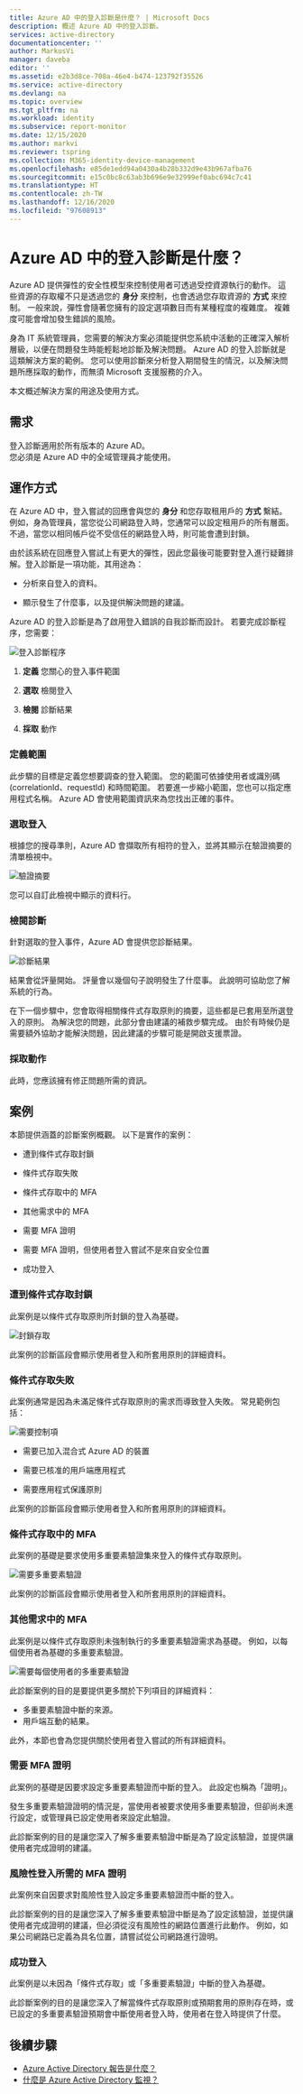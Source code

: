```yaml
---
title: Azure AD 中的登入診斷是什麼？ | Microsoft Docs
description: 概述 Azure AD 中的登入診斷。
services: active-directory
documentationcenter: ''
author: MarkusVi
manager: daveba
editor: ''
ms.assetid: e2b3d8ce-708a-46e4-b474-123792f35526
ms.service: active-directory
ms.devlang: na
ms.topic: overview
ms.tgt_pltfrm: na
ms.workload: identity
ms.subservice: report-monitor
ms.date: 12/15/2020
ms.author: markvi
ms.reviewer: tspring
ms.collection: M365-identity-device-management
ms.openlocfilehash: e85de1edd94a0430a4b28b332d9e43b967afba76
ms.sourcegitcommit: e15c0bc8c63ab3b696e9e32999ef0abc694c7c41
ms.translationtype: HT
ms.contentlocale: zh-TW
ms.lasthandoff: 12/16/2020
ms.locfileid: "97608913"
---
```

# <a name="what-is-sign-in-diagnostic-in-azure-ad"></a>Azure AD 中的登入診斷是什麼？

Azure AD 提供彈性的安全性模型來控制使用者可透過受控資源執行的動作。 這些資源的存取權不只是透過您的 **身分** 來控制，也會透過您存取資源的 **方式** 來控制。 一般來說，彈性會隨著您擁有的設定選項數目而有某種程度的複雜度。 複雜度可能會增加發生錯誤的風險。

身為 IT 系統管理員，您需要的解決方案必須能提供您系統中活動的正確深入解析層級，以便在問題發生時能輕鬆地診斷及解決問題。 Azure AD 的登入診斷就是這類解決方案的範例。 您可以使用診斷來分析登入期間發生的情況，以及解決問題所應採取的動作，而無須 Microsoft 支援服務的介入。

本文概述解決方案的用途及使用方式。


## <a name="requirements"></a>需求

登入診斷適用於所有版本的 Azure AD。<br> 您必須是 Azure AD 中的全域管理員才能使用。

## <a name="how-it-works"></a>運作方式

在 Azure AD 中，登入嘗試的回應會與您的 **身分** 和您存取租用戶的 **方式** 繫結。 例如，身為管理員，當您從公司網路登入時，您通常可以設定租用戶的所有層面。 不過，當您以相同帳戶從不受信任的網路登入時，則可能會遭到封鎖。
 
由於該系統在回應登入嘗試上有更大的彈性，因此您最後可能要對登入進行疑難排解。登入診斷是一項功能，其用途為：

- 分析來自登入的資料。 

- 顯示發生了什麼事，以及提供解決問題的建議。 

Azure AD 的登入診斷是為了啟用登入錯誤的自我診斷而設計。 若要完成診斷程序，您需要：

![登入診斷程序](./media/overview-sign-in-diagnostics/process.png)
 
1. **定義** 您關心的登入事件範圍

2. **選取** 檢閱登入

3. **檢閱** 診斷結果

4. **採取** 動作

 
### <a name="define-scope"></a>定義範圍

此步驟的目標是定義您想要調查的登入範圍。 您的範圍可依據使用者或識別碼 (correlationId、requestId) 和時間範圍。 若要進一步縮小範圍，您也可以指定應用程式名稱。 Azure AD 會使用範圍資訊來為您找出正確的事件。  

### <a name="select-sign-in"></a>選取登入  

根據您的搜尋準則，Azure AD 會擷取所有相符的登入，並將其顯示在驗證摘要的清單檢視中。 

![驗證摘要](./media/overview-sign-in-diagnostics/authentication-summary.png)
 
您可以自訂此檢視中顯示的資料行。

### <a name="review-diagnostic"></a>檢閱診斷 

針對選取的登入事件，Azure AD 會提供您診斷結果。 

![診斷結果](./media/overview-sign-in-diagnostics/diagnostics-results.png)

 
結果會從評量開始。 評量會以幾個句子說明發生了什麼事。 此說明可協助您了解系統的行為。 

在下一個步驟中，您會取得相關條件式存取原則的摘要，這些都是已套用至所選登入的原則。 為解決您的問題，此部分會由建議的補救步驟完成。 由於有時候仍是需要額外協助才能解決問題，因此建議的步驟可能是開啟支援票證。 

### <a name="take-action"></a>採取動作 
此時，您應該擁有修正問題所需的資訊。


## <a name="scenarios"></a>案例

本節提供涵蓋的診斷案例概觀。 以下是實作的案例： 
 
- 遭到條件式存取封鎖

- 條件式存取失敗

- 條件式存取中的 MFA

- 其他需求中的 MFA

- 需要 MFA 證明

- 需要 MFA 證明，但使用者登入嘗試不是來自安全位置

- 成功登入


### <a name="blocked-by-conditional-access"></a>遭到條件式存取封鎖

此案例是以條件式存取原則所封鎖的登入為基礎。

![封鎖存取](./media/overview-sign-in-diagnostics/block-access.png)

此案例的診斷區段會顯示使用者登入和所套用原則的詳細資料。


### <a name="failed-conditional-access"></a>條件式存取失敗

此案例通常是因為未滿足條件式存取原則的需求而導致登入失敗。 常見範例包括：

![需要控制項](./media/overview-sign-in-diagnostics/require-controls.png)

- 需要已加入混合式 Azure AD 的裝置

- 需要已核准的用戶端應用程式

- 需要應用程式保護原則   


此案例的診斷區段會顯示使用者登入和所套用原則的詳細資料。


### <a name="mfa-from-conditional-access"></a>條件式存取中的 MFA

此案例的基礎是要求使用多重要素驗證集來登入的條件式存取原則。

![需要多重要素驗證](./media/overview-sign-in-diagnostics/require-mfa.png)

此案例的診斷區段會顯示使用者登入和所套用原則的詳細資料。



### <a name="mfa-from-other-requirements"></a>其他需求中的 MFA

此案例是以條件式存取原則未強制執行的多重要素驗證需求為基礎。 例如，以每個使用者為基礎的多重要素驗證。


![需要每個使用者的多重要素驗證](./media/overview-sign-in-diagnostics/mfa-per-user.png)


此診斷案例的目的是要提供更多關於下列項目的詳細資料：

- 多重要素驗證中斷的來源。 
- 用戶端互動的結果。

此外，本節也會為您提供關於使用者登入嘗試的所有詳細資料。 


### <a name="mfa-proof-up-required"></a>需要 MFA 證明

此案例的基礎是因要求設定多重要素驗證而中斷的登入。 此設定也稱為「證明」。

發生多重要素驗證證明的情況是，當使用者被要求使用多重要素驗證，但卻尚未進行設定，或管理員已設定使用者來設定此驗證。

此診斷案例的目的是讓您深入了解多重要素驗證中斷是為了設定該驗證，並提供讓使用者完成證明的建議。

### <a name="mfa-proof-up-required-from-a-risky-sign-in"></a>風險性登入所需的 MFA 證明

此案例來自因要求對風險性登入設定多重要素驗證而中斷的登入。 

此診斷案例的目的是讓您深入了解多重要素驗證中斷是為了設定該驗證，並提供讓使用者完成證明的建議，但必須從沒有風險性的網路位置進行此動作。 例如，如果公司網路已定義為具名位置，請嘗試從公司網路進行證明。


### <a name="successful-sign-in"></a>成功登入

此案例是以未因為「條件式存取」或「多重要素驗證」中斷的登入為基礎。

此診斷案例的目的是讓您深入了解當條件式存取原則或預期套用的原則存在時，或已設定的多重要素驗證預期會中斷使用者登入時，使用者在登入時提供了什麼。



## <a name="next-steps"></a>後續步驟

* [Azure Active Directory 報告是什麼？](overview-reports.md)
* [什麼是 Azure Active Directory 監視？](overview-monitoring.md)
